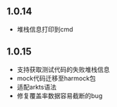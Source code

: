 ## 1.0.14
- 堆栈信息打印到cmd
## 1.0.15
- 支持获取测试代码的失败堆栈信息
- mock代码迁移至harmock包
- 适配arkts语法
- 修复覆盖率数据容易截断的bug